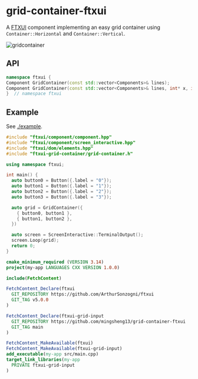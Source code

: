 # grid-container-ftxui

A [FTXUI](https://github.com/ArthurSonzogni/FTXUI) component implementing an
easy grid container using `Container::Horizontal` and `Container::Vertical`.

![gridcontainer](https://github.com/mingsheng13/grid-container-ftxui/assets/102264706/3f23e87b-ba5f-4200-8485-17e7cf979769)

## API

```cpp
namespace ftxui {
Component GridContainer(const std::vector<Components>& lines);
Component GridContainer(const std::vector<Components>& lines, int* x, int* y);
}  // namespace ftxui
```

## Example

See [./example](./example).

```cpp
#include "ftxui/component/component.hpp"
#include "ftxui/component/screen_interactive.hpp"
#include "ftxui/dom/elements.hpp"
#include "ftxui-grid-container/grid-container.h"

using namespace ftxui;

int main() {
  auto button0 = Button({.label = "0"});
  auto button1 = Button({.label = "1"});
  auto button2 = Button({.label = "2"});
  auto button3 = Button({.label = "3"});

  auto grid = GridContainer({
    { button0, button1 },
    { button1, button2 },
  })

  auto screen = ScreenInteractive::TerminalOutput();
  screen.Loop(grid);
  return 0;
}
```

```cmake
cmake_minimum_required (VERSION 3.14)
project(my-app LANGUAGES CXX VERSION 1.0.0)

include(FetchContent)

FetchContent_Declare(ftxui
  GIT_REPOSITORY https://github.com/ArthurSonzogni/ftxui
  GIT_TAG v5.0.0
)

FetchContent_Declare(ftxui-grid-input
  GIT_REPOSITORY https://github.com/mingsheng13/grid-container-ftxui
  GIT_TAG main
)

FetchContent_MakeAvailable(ftxui)
FetchContent_MakeAvailable(ftxui-grid-input)
add_executable(my-app src/main.cpp)
target_link_libraries(my-app
  PRIVATE ftxui-grid-input
)
```
